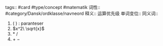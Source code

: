 tags:: #card #type/concept #matematik
词性::  #category/Dansk/ordklasse/navneord 
释义::  运算优先级
单词变位:: 
同义词:: 


1. $(\ )$ : paranteser
2. $x^2\ \sqrt{x}$
3. $*\ /$
4. $+\ -$